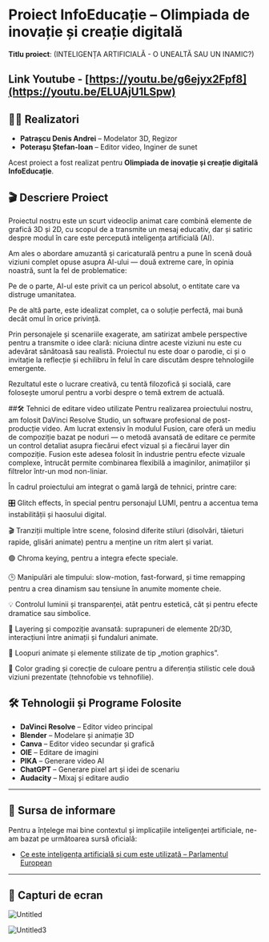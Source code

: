 # Proiect InfoEducație – Olimpiada de inovație și creație digitală

**Titlu proiect**: (INTELIGENȚA ARTIFICIALĂ - O UNEALTĂ SAU UN INAMIC?)

## Link Youtube - [https://youtu.be/g6ejyx2Fpf8](https://youtu.be/ELUAjU1LSpw)

## 👨‍💻 Realizatori

- **Patrașcu Denis Andrei** – Modelator 3D, Regizor  
- **Poterașu Ștefan-Ioan** – Editor video, Inginer de sunet

Acest proiect a fost realizat pentru **Olimpiada de inovație și creație digitală InfoEducație**.

## 🎬 Descriere Proiect
Proiectul nostru este un scurt videoclip animat care combină elemente de grafică 3D și 2D, cu scopul de a transmite un mesaj educativ, dar și satiric despre modul în care este percepută inteligența artificială (AI).

Am ales o abordare amuzantă și caricaturală pentru a pune în scenă două viziuni complet opuse asupra AI-ului — două extreme care, în opinia noastră, sunt la fel de problematice:

Pe de o parte, AI-ul este privit ca un pericol absolut, o entitate care va distruge umanitatea.

Pe de altă parte, este idealizat complet, ca o soluție perfectă, mai bună decât omul în orice privință.

Prin personajele și scenariile exagerate, am satirizat ambele perspective pentru a transmite o idee clară: niciuna dintre aceste viziuni nu este cu adevărat sănătoasă sau realistă. Proiectul nu este doar o parodie, ci și o invitație la reflecție și echilibru în felul în care discutăm despre tehnologiile emergente.

Rezultatul este o lucrare creativă, cu tentă filozofică și socială, care folosește umorul pentru a vorbi despre o temă extrem de actuală.

##🛠️ Tehnici de editare video utilizate
Pentru realizarea proiectului nostru, am folosit DaVinci Resolve Studio, un software profesional de post-producție video. Am lucrat extensiv în modulul Fusion, care oferă un mediu de compoziție bazat pe noduri — o metodă avansată de editare ce permite un control detaliat asupra fiecărui efect vizual și a fiecărui layer din compoziție. Fusion este adesea folosit în industrie pentru efecte vizuale complexe, întrucât permite combinarea flexibilă a imaginilor, animațiilor și filtrelor într-un mod non-liniar.

În cadrul proiectului am integrat o gamă largă de tehnici, printre care:

🎛️ Glitch effects, în special pentru personajul LUMI, pentru a accentua tema instabilității și haosului digital.

🎬 Tranziții multiple între scene, folosind diferite stiluri (disolvări, tăieturi rapide, glisări animate) pentru a menține un ritm alert și variat.

🟢 Chroma keying, pentru a integra efecte speciale.

🕒 Manipulări ale timpului: slow-motion, fast-forward, și time remapping pentru a crea dinamism sau tensiune în anumite momente cheie.

💡 Controlul luminii și transparenței, atât pentru estetică, cât și pentru efecte dramatice sau simbolice.

📸 Layering și compoziție avansată: suprapuneri de elemente 2D/3D, interacțiuni între animații și fundaluri animate.

🔁 Loopuri animate și elemente stilizate de tip „motion graphics”.

🎨 Color grading și corecție de culoare pentru a diferenția stilistic cele două viziuni prezentate (tehnofobie vs tehnofilie).

## 🛠️ Tehnologii și Programe Folosite

- **DaVinci Resolve** – Editor video principal  
- **Blender** – Modelare și animație 3D  
- **Canva** – Editor video secundar și grafică  
- **OIE** – Editare de imagini  
- **PIKA** – Generare video AI  
- **ChatGPT** – Generare pixel art și idei de scenariu  
- **Audacity** – Mixaj și editare audio

---

## 🧠 Sursa de informare

Pentru a înțelege mai bine contextul și implicațiile inteligenței artificiale, ne-am bazat pe următoarea sursă oficială:

- [Ce este inteligența artificială și cum este utilizată – Parlamentul European](https://www.europarl.europa.eu/topics/ro/article/20200827STO85804/ce-este-inteligenta-artificiala-si-cum-este-utilizata)

---

## 📸 Capturi de ecran
![Untitled](https://github.com/user-attachments/assets/3fade86d-b62e-494f-a7f3-a2e7695f4470)

![Untitled3](https://github.com/user-attachments/assets/de126446-5a0a-4708-95e3-45ef8a723d94)



